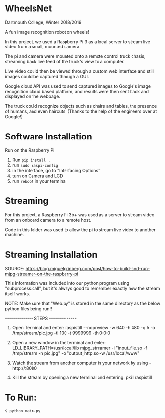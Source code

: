 # WheelsNet

Dartmouth College, Winter 2018/2019 

A fun image recognition robot on wheels! 

In this project, we used a Raspberry Pi 3 as a local server to stream live video from a small, mounted camera. <br>

The pi and camera were mounted onto a remote control truck chasis, streaming back live feed of the truck's view to a computer. <br>

Live video could then be viewed through a custom web interface and still images could be captured through a GUI. <br>

Google cloud API was used to send captured images to Google's image recognition cloud based platform, and results were then sent back and displayed on the webpage. <br>

The truck could recognize objects such as chairs and tables, the presence of humans, and even haircuts. (Thanks to the help of the engineers over at Google!) 

# Software Installation
Run on the Raspberry Pi

1. Run `pip install .`
2. run `sudo raspi-config`
3. in the interface, go to "Interfacing Options"
4. turn on Camera and LCD
5. run `reboot` in your terminal

# Streaming

For this project, a Raspberry Pi 3b+ was used as a server to stream video from an onboard camera to a remote host.

Code in this folder was used to allow the pi to stream live video to another machine. 

# Streaming Installation

SOURCE: https://blog.miguelgrinberg.com/post/how-to-build-and-run-mjpg-streamer-on-the-raspberry-pi

This information was included into our python program using "subprocess.call", but it's always good to remember exactly how the stream itself works. 

NOTE: Make sure that "Web.py" is stored in the same directory as the below python files being run!!


-------------- STEPS --------------

1. Open Terminal and enter: raspistill --nopreview -w 640 -h 480 -q 5 -o /tmp/stream/pic.jpg -tl 100 -t 9999999 -th 0:0:0

2. Open a new window in the terminal and enter: LD_LIBRARY_PATH=/usr/local/lib mjpg_streamer -i "input_file.so -f /tmp/stream -n pic.jpg" -o "output_http.so -w /usr/local/www"

3. Watch the stream from another computer in your network by using -  http://<IP-address>:8080

4. Kill the stream by opening a new terminal and entering: pkill raspistill

# To Run:
`$ python main.py`
